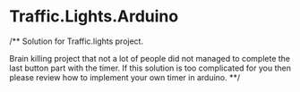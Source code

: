 # Traffic.Lights.Arduino

/**
Solution for Traffic.lights project.

Brain killing project that not a lot of people did not managed to complete the last button part with the timer. If this solution is too complicated for you then please review how to implement your own timer in arduino.
**/

